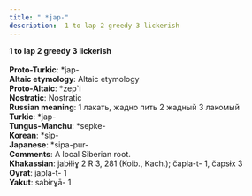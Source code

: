 ```yaml
---
title: " *jap-"
description:  1 to lap 2 greedy 3 lickerish
---
```

<p data-pagefind-weight="0.5">
<strong> 1 to lap 2 greedy 3 lickerish</strong><br><br>
<strong>Proto-Turkic</strong>:  *jap-<br>
<strong>Altaic etymology</strong>:  Altaic etymology<br>
<strong> Proto-Altaic</strong>:  *zep`i<br>
<strong>Nostratic</strong>:  Nostratic<br>
<strong>Russian meaning</strong>:  1 лакать, жадно пить 2 жадный 3 лакомый<br>
<strong>Turkic</strong>:  *jap-<br>
<strong>Tungus-Manchu</strong>:  *sepke-<br>
<strong>Korean</strong>:  *sìp-<br>
<strong>Japanese</strong>:  *sipa-pur-<br>
<strong>Comments</strong>:  A local Siberian root.<br>
<strong>Khakassian</strong>:  jabɨlɨɣ 2 R 3, 281 (Koib., Kach.); čapla-t- 1, čapsɨx 3<br>
<strong>Oyrat</strong>:  japla-t- 1<br>
<strong>Yakut</strong>:  sabɨrɣā- 1<br>

</p>
